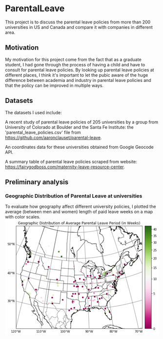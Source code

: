 
# ParentalLeave

This project is to discuss the parental leave policies from more than 200 universities in US and Canada and compare it with companies in different area. 

## Motivation

My motivation for this project come from the fact that as a graduate student, I had gone through the process of having a child and have to consult for parental leave policies. By looking up parental leave policies at different places, I think it's important to let the pubic aware of the huge difference between academia and industry in parental leave policies and that the policy can be improved in multiple ways. 

## Datasets

The datasets I used include:

A recent study of parental leave policies of 205 universities by a group from University of Colorado at Boulder and the Santa Fe Institute: the 'parental_leave_policies.csv' file from https://github.com/aaronclauset/parental-leave.

An coordinates data for these universities obtained from Google Geocode API.

A summary table of parental leave policies scraped from website: https://fairygodboss.com/maternity-leave-resource-center.

## Preliminary analysis
### Geographic Distribution of Parental Leave at universities
To evaluate how geography affect different university policies, I plotted the average (between men and women) length of paid leave weeks on a map with color scales.
![alt text](https://github.com/cryswen/ParentalLeave/blob/master/geo_dist.png)
